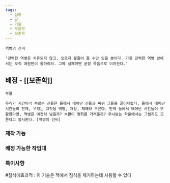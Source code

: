 ```yaml
---
tags:
  - 심장
  - 달
  - 기술
  - 무음학
  - 보존학
---
```



```
역병의 신비

'강력한 역병은 치유되지 않고, 오로지 붙들어 둘 수만 있을 뿐이다. 가장 강력한 역병 앞에서는 오직 애원만이 통하리라. 그에 실패하면 곧장 죽음으로 이어진다.'
```

## 배정 - [[보존학]]

```
부활

우리가 시간이라 부르는 신들은 돌에서 태어난 신들과 싸워 그들을 끌어내렸다. 돌에서 태어난 시간들의 잔재, 우리는 그것을 역병, 재앙, 재해라 부른다. 만약 돌에서 태어난 시간들이 부활한다면, 역병은 여전히 남을까? 부활이 평화를 가져올까? 무시받는 학문에서는 그럴지도 모른다고 암시한다. [역병의 신비]
```

### 제작 가능



### 배정 가능한 작업대



### 특이사항


#침식에효과적 : 이 기술은 책에서 침식을 제거하는데 사용할 수 있다